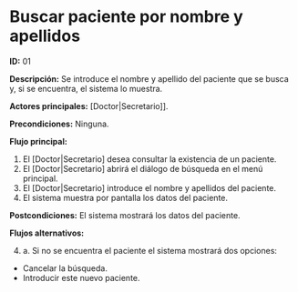 # Buscar paciente por nombre y apellidos

**ID:** 01

**Descripción:** Se introduce el nombre y apellido del paciente que se busca y, si se encuentra, el sistema lo muestra.

**Actores principales:**  [Doctor|Secretario]].

**Precondiciones:** Ninguna. 

**Flujo principal:**
  1. El [Doctor|Secretario] desea consultar la existencia de un paciente.
  2. El [Doctor|Secretario] abrirá el diálogo de búsqueda en el menú principal.
  3. El [Doctor|Secretario] introduce el nombre y apellidos del paciente.
  4. El sistema muestra por pantalla los datos del paciente.
 
**Postcondiciones:** El sistema mostrará los datos del paciente.

**Flujos alternativos:**

4. a. Si no se encuentra el paciente el sistema mostrará dos opciones:
* Cancelar la búsqueda.
* Introducir este nuevo paciente.
